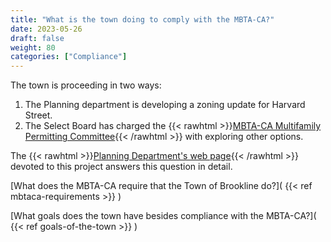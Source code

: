 ```yaml
---
title: "What is the town doing to comply with the MBTA-CA?"
date: 2023-05-26
draft: false
weight: 80
categories: ["Compliance"]
---
```

The town is proceeding in two ways:
1. The Planning department is developing a zoning update for Harvard Street.
2. The Select Board has charged the {{< rawhtml >}}<a href="https://www.brooklinema.gov/3608/MBTA-CA-Multifamily-Permitting-Committee" target="_new">MBTA-CA Multifamily Permitting Committee</a>{{< /rawhtml >}} with exploring other options.

The {{< rawhtml >}}<a href="https://www.brooklinema.gov/2044/Multifamily-MBTA" target="_new">Planning Department's web page</a>{{< /rawhtml >}} devoted to this project answers this question in detail.

[What does the MBTA-CA require that the Town of Brookline do?]( {{< ref mbtaca-requirements >}} )

[What goals does the town have besides compliance with the MBTA-CA?]( {{< ref goals-of-the-town >}} ) 
